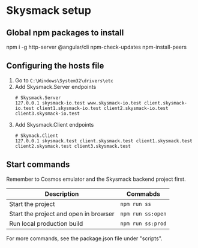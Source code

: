 # Skysmack setup

## Global npm packages to install
npm i -g http-server @angular/cli npm-check-updates npm-install-peers

## Configuring the hosts file
1. Go to `C:\Windows\System32\drivers\etc`
2. Add Skysmack.Server endpoints
    ```
    # Skysmack.Server
    127.0.0.1 skysmack-io.test www.skysmack-io.test client.skysmack-io.test client1.skysmack-io.test client2.skysmack-io.test client3.skysmack-io.test
    ```
3. Add Skysmack.Client endpoints
    ```
    # Skymack.Client
    127.0.0.1 skysmack.test client.skysmack.test client1.skysmack.test client2.skysmack.test client3.skysmack.test
    ```

## Start commands
Remember to Cosmos emulator and the Skysmack backend project first.

|Description|Commabds|
|-|-|
|Start the project|`npm run ss`|
|Start the project and open in browser|`npm run ss:open`|
|Run local production build|`npm run ss:prod`|

For more commands, see the package.json file under "scripts".